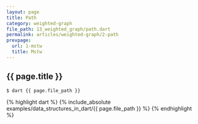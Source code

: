 ```yaml
---
layout: page
title: Path
category: weighted-graph
file_path: 13_weighted_graph/path.dart
permalink: articles/weighted-graph/2-path
prevpage:
  url: 1-mstw
  title: Mstw
---
```


## {{ page.title }}

```terminal
$ dart {{ page.file_path }}
```      


{% highlight dart %}
{% include_absolute examples/data_structures_in_dart/{{ page.file_path }} %}
{% endhighlight %}      
